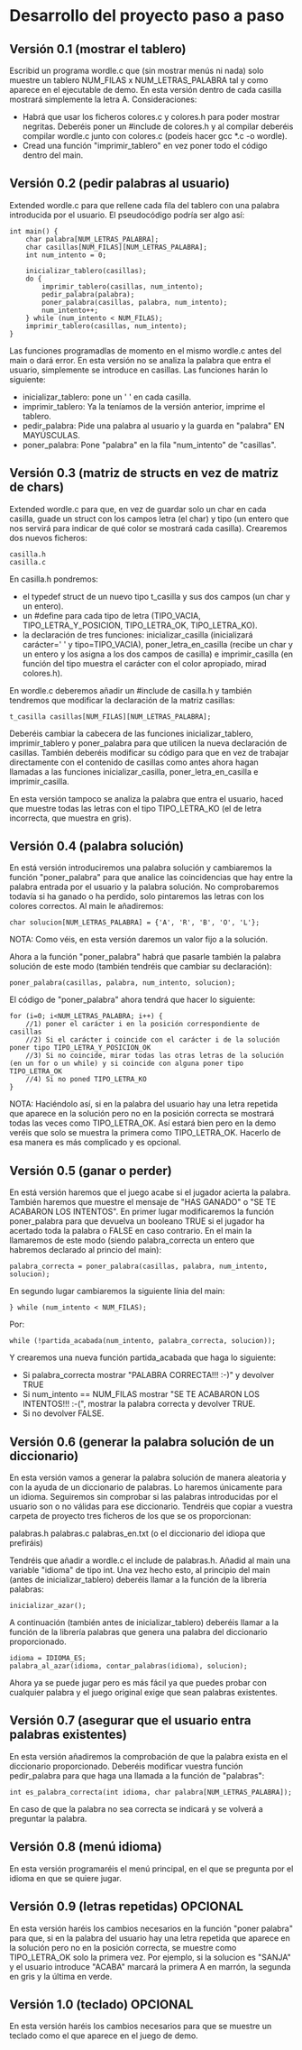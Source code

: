 # Desarrollo del proyecto paso a paso

## Versión 0.1 (mostrar el tablero)

Escribid un programa wordle.c que (sin mostrar menús ni nada) solo muestre un tablero NUM_FILAS x NUM_LETRAS_PALABRA tal y como aparece en el ejecutable de demo. En esta versión dentro de cada casilla mostrará simplemente la letra A. Consideraciones:

- Habrá que usar los ficheros colores.c y colores.h para poder mostrar negritas. Deberéis poner un #include de colores.h y al compilar deberéis compilar wordle.c junto con colores.c (podeís hacer gcc *.c -o wordle).
- Cread una función "imprimir_tablero" en vez poner todo el código dentro del main.

<!-- --------------------------------------------- -->

## Versión 0.2 (pedir palabras al usuario)

Extended wordle.c para que rellene cada fila del tablero con una palabra introducida por el usuario. El pseudocódigo podría ser algo así:

	int main() {
		char palabra[NUM_LETRAS_PALABRA];
		char casillas[NUM_FILAS][NUM_LETRAS_PALABRA];
		int num_intento = 0; 

		inicializar_tablero(casillas);
		do {
			imprimir_tablero(casillas, num_intento);
			pedir_palabra(palabra);
			poner_palabra(casillas, palabra, num_intento);
			num_intento++;
		} while (num_intento < NUM_FILAS);
		imprimir_tablero(casillas, num_intento);
	}

Las funciones programadlas de momento en el mismo wordle.c antes del main o dará error. En esta versión no se analiza la palabra que entra el usuario, simplemente se introduce en casillas. Las funciones harán lo siguiente:

- inicializar_tablero: pone un ' ' en cada casilla.
- imprimir_tablero: Ya la teníamos de la versión anterior, imprime el tablero.
- pedir_palabra: Pide una palabra al usuario y la guarda en "palabra" EN MAYÚSCULAS.
- poner_palabra: Pone "palabra" en la fila "num_intento" de "casillas".

<!-- --------------------------------------------- -->

## Versión 0.3 (matriz de structs en vez de matriz de chars)

Extended wordle.c para que, en vez de guardar solo un char en cada casilla, guade un struct con los campos letra (el char) y tipo (un entero que nos servirá para indicar de qué color se mostrará cada casilla). Crearemos dos nuevos ficheros:

	casilla.h
	casilla.c

En casilla.h pondremos:

- el typedef struct de un nuevo tipo t_casilla y sus dos campos (un char y un entero).
- un #define para cada tipo de letra (TIPO_VACIA, TIPO_LETRA_Y_POSICION, TIPO_LETRA_OK, TIPO_LETRA_KO).
- la declaración de tres funciones: inicializar_casilla (inicializará carácter=' ' y tipo=TIPO_VACIA), poner_letra_en_casilla (recibe un char y un entero y los asigna a los dos campos de casilla) e imprimir_casilla (en función del tipo muestra el carácter con el color apropiado, mirad colores.h).

En wordle.c deberemos añadir un #include de casilla.h y también tendremos que modificar la declaración de la matriz casillas:

	t_casilla casillas[NUM_FILAS][NUM_LETRAS_PALABRA];

Deberéis cambiar la cabecera de las funciones inicializar_tablero, imprimir_tablero y poner_palabra para que utilicen la nueva declaración de casillas. También deberéis modificar su código para que en vez de trabajar directamente con el contenido de casillas como antes ahora hagan llamadas a las funciones inicializar_casilla, poner_letra_en_casilla e imprimir_casilla. 

En esta versión tampoco se analiza la palabra que entra el usuario, haced que muestre todas las letras con el tipo TIPO_LETRA_KO (el de letra incorrecta, que muestra en gris).

<!-- --------------------------------------------- -->


## Versión 0.4 (palabra solución)

En está versión introduciremos una palabra solución y cambiaremos la función "poner_palabra" para que analice las coincidencias que hay entre la palabra entrada por el usuario y la palabra solución. No comprobaremos todavía si ha ganado o ha perdido, solo pintaremos las letras con los colores correctos. Al main le añadiremos:

	char solucion[NUM_LETRAS_PALABRA] = {'A', 'R', 'B', 'O', 'L'};

NOTA: Como véis, en esta versión daremos un valor fijo a la solución.

Ahora a la función "poner_palabra" habrá que pasarle también la palabra solución de este modo (también tendréis que cambiar su declaración):

	poner_palabra(casillas, palabra, num_intento, solucion);

El código de "poner_palabra" ahora tendrá que hacer lo siguiente:

	for (i=0; i<NUM_LETRAS_PALABRA; i++) {
		//1) poner el carácter i en la posición correspondiente de casillas
		//2) Si el carácter i coincide con el carácter i de la solución poner tipo TIPO_LETRA_Y_POSICION_OK
		//3) Si no coincide, mirar todas las otras letras de la solución (en un for o un while) y si coincide con alguna poner tipo TIPO_LETRA_OK
		//4) Si no poned TIPO_LETRA_KO
	}

NOTA: Haciéndolo así, si en la palabra del usuario hay una letra repetida que aparece en la solución pero no en la posición correcta se mostrará todas las veces como TIPO_LETRA_OK. Así estará bien pero en la demo veréis que solo se muestra la primera como TIPO_LETRA_OK. Hacerlo de esa manera es más complicado y es opcional.

<!-- --------------------------------------------- -->

## Versión 0.5 (ganar o perder)

 En está versión haremos que el juego acabe si el jugador acierta la palabra. También haremos que muestre el mensaje de "HAS GANADO" o "SE TE ACABARON LOS INTENTOS". En primer lugar modificaremos la función poner_palabra para que devuelva un booleano TRUE si el jugador ha acertado toda la palabra o FALSE en caso contrario. En el main la llamaremos de este modo (siendo palabra_correcta un entero que habremos declarado al princio del main): 

	palabra_correcta = poner_palabra(casillas, palabra, num_intento, solucion);

En segundo lugar cambiaremos la siguiente línia del main:

 	} while (num_intento < NUM_FILAS);

 Por:

 	while (!partida_acabada(num_intento, palabra_correcta, solucion));

 Y crearemos una nueva función partida_acabada que haga lo siguiente:

 - Si palabra_correcta mostrar "PALABRA CORRECTA!!! :-)" y devolver TRUE
 - Si num_intento == NUM_FILAS mostrar "SE TE ACABARON LOS INTENTOS!!! :-(", mostrar la palabra correcta y devolver TRUE.
 - Si no devolver FALSE.
		
<!-- --------------------------------------------- -->

## Versión 0.6 (generar la palabra solución de un diccionario)

En esta versión vamos a generar la palabra solución de manera aleatoria y con la ayuda de un diccionario de palabras. Lo haremos únicamente para un idioma. Seguiremos sin comprobar si las palabras introducidas por el usuario son o no válidas para ese diccionario. Tendréis que copiar a vuestra carpeta de proyecto tres ficheros de los que se os proporcionan:

palabras.h
palabras.c
palabras_en.txt (o el diccionario del idiopa que prefiráis)

Tendréis que añadir a wordle.c el include de palabras.h. Añadid al main una variable "idioma" de tipo int. Una vez hecho esto, al principio del main (antes de inicializar_tablero) deberéis llamar a la función de la librería palabras: 

	inicializar_azar();

A continuación (también antes de inicializar_tablero) deberéis llamar a la función de la librería palabras que genera una palabra del diccionario proporcionado. 

	idioma = IDIOMA_ES;
	palabra_al_azar(idioma, contar_palabras(idioma), solucion);

Ahora ya se puede jugar pero es más fácil ya que puedes probar con cualquier palabra y el juego original exige que sean palabras existentes.

<!-- --------------------------------------------- -->

## Versión 0.7 (asegurar que el usuario entra palabras existentes)

En esta versión añadiremos la comprobación de que la palabra exista en el diccionario proporcionado. Deberéis modificar vuestra función pedir_palabra para que haga una llamada a la función de "palabras":

	int es_palabra_correcta(int idioma, char palabra[NUM_LETRAS_PALABRA]);

En caso de que la palabra no sea correcta se indicará y se volverá a preguntar la palabra.

## Versión 0.8 (menú idioma) 

En esta versión programaréis el menú principal, en el que se pregunta por el idioma en que se quiere jugar. 

## Versión 0.9 (letras repetidas) OPCIONAL

En esta versión haréis los cambios necesarios en la función "poner palabra" para que, si en la palabra del usuario hay una letra repetida que aparece en la solución pero no en la posición correcta, se muestre como TIPO_LETRA_OK solo la primera vez. Por ejemplo, si la solucion es "SANJA" y el usuario introduce "ACABA" marcará la primera A en marrón, la segunda en gris y la última en verde.

## Versión 1.0 (teclado) OPCIONAL

En esta versión haréis los cambios necesarios para que se muestre un teclado como el que aparece en el juego de demo.



